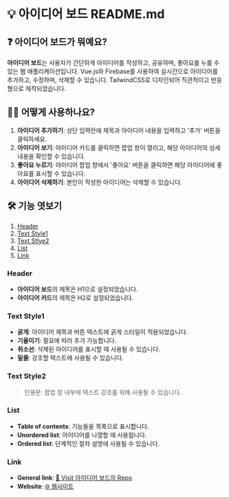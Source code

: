 # 💡 아이디어 보드 README.md

## ❓ 아이디어 보드가 뭐예요?
**아이디어 보드**는 사용자가 간단하게 아이디어를 작성하고, 공유하며, 좋아요를 누를 수 있는 웹 애플리케이션입니다. Vue.js와 Firebase를 사용하여 실시간으로 아이디어를 추가하고, 수정하며, 삭제할 수 있습니다. TailwindCSS로 디자인되어 직관적이고 반응형으로 제작되었습니다.

## 🙋‍♀️ 어떻게 사용하나요?
1. **아이디어 추가하기**: 상단 입력란에 제목과 아이디어 내용을 입력하고 '추가' 버튼을 클릭하세요.
2. **아이디어 보기**: 아이디어 카드를 클릭하면 팝업 창이 열리고, 해당 아이디어의 상세 내용을 확인할 수 있습니다.
3. **좋아요 누르기**: 아이디어 팝업 창에서 '좋아요' 버튼을 클릭하면 해당 아이디어에 좋아요를 표시할 수 있습니다.
4. **아이디어 삭제하기**: 본인이 작성한 아이디어는 삭제할 수 있습니다.

## 🛠 기능 엿보기
1. [Header](#header)
2. [Text Style1](#text-style1)
3. [Text Stlye2](#text-style2)
4. [List](#list)
5. [Link](#link)

### Header
- **아이디어 보드**의 제목은 H1으로 설정되었습니다.
- **아이디어 카드**의 제목은 H2로 설정되었습니다.

### Text Style1
- **굵게**: 아이디어 제목과 버튼 텍스트에 굵게 스타일이 적용되었습니다.
- **기울이기**: 필요에 따라 추가 가능합니다.
- **취소선**: 삭제된 아이디어를 표시할 때 사용될 수 있습니다.
- **밑줄**: 강조할 텍스트에 사용될 수 있습니다.

### Text Style2
> 인용문: 팝업 창 내부에 텍스트 강조를 위해 사용될 수 있습니다.

### List
- **Table of contents**: 기능들을 목록으로 표시합니다.
- **Unordered list**: 아이디어를 나열할 때 사용됩니다.
- **Ordered list**: 단계적인 절차 설명에 사용될 수 있습니다.

### Link
- **General link**: [🚗 Visit 아이디어 보드의 Repo]([https://github.com/jamessung644/Ideanote?tab=readme-ov-file#header])
- **Website**: [🌐 웹사이트]([https://jamessung644.github.io/Ideanote/])

